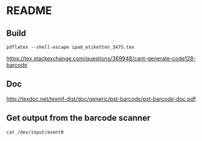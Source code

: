 # README

## Build

```shell
pdflatex --shell-escape ipad_etiketten_3475.tex
```

https://tex.stackexchange.com/questions/369948/cant-generate-code128-barcode

## Doc
http://texdoc.net/texmf-dist/doc/generic/pst-barcode/pst-barcode-doc.pdf

## Get output from the barcode scanner
```shell
cat /dev/input/event0
```

